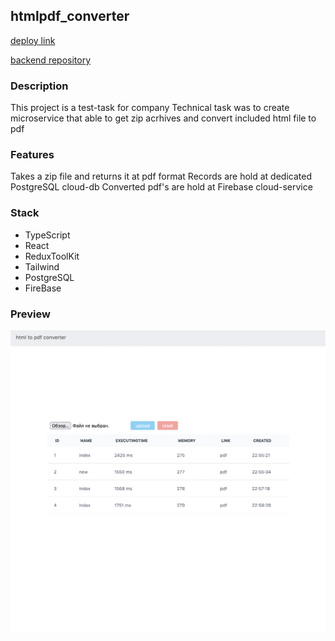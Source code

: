 ## htmlpdf_converter

[deploy link](https://htmlpdf-converter-client.onrender.com)

[backend repository](https://github.com/dmtrack/htmlpdf_converter_server)

### Description

This project is a test-task for company
Technical task was to create microservice that able to get zip acrhives and convert included html file to pdf

### Features

Takes a zip file and returns it at pdf format
Records are hold at dedicated PostgreSQL cloud-db
Converted pdf's are hold at Firebase cloud-service

### Stack

-   TypeScript
-   React
-   ReduxToolKit
-   Tailwind
-   PostgreSQL
-   FireBase

### Preview

![Preview](public/preview1.png)
